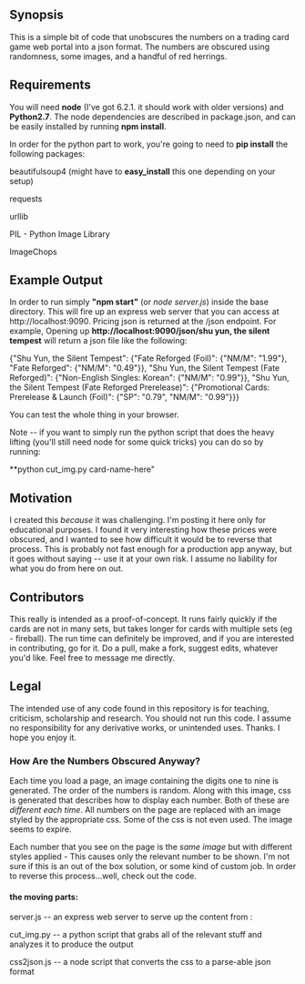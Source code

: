 ## Synopsis
This is a simple bit of code that unobscures the numbers on a trading card game web portal into a json format. The numbers are obscured using randomness, some images, and a handful of red herrings. 

## Requirements
You will need **node** (I've got 6.2.1. it should work with older versions) and **Python2.7**. The node dependencies are described in package.json, and can be easily installed by running **npm install**.

In order for the python part to work, you're going to need to **pip install** the following packages:

beautifulsoup4 (might have to **easy_install** this one depending on your setup)

requests

urllib

PIL - Python Image Library

ImageChops

## Example Output
In order to run simply **"npm start"** (or *node server.js*) inside the base directory. This will fire up an express web server that you can access at http://localhost:9090. Pricing json is returned at the /json endpoint. For example, Opening up **http://localhost:9090/json/shu yun, the silent tempest** will return a json file like the following: 

{"Shu Yun, the Silent Tempest": {"Fate Reforged (Foil)": {"NM/M": "1.99"}, "Fate Reforged": {"NM/M": "0.49"}}, "Shu Yun, the Silent Tempest (Fate Reforged)": {"Non-English Singles: Korean": {"NM/M": "0.99"}}, "Shu Yun, the Silent Tempest (Fate Reforged Prerelease)": {"Promotional Cards: Prerelease & Launch (Foil)": {"SP": "0.79", "NM/M": "0.99"}}}

You can test the whole thing in your browser. 

Note -- if you want to simply run the python script that does the heavy lifting (you'll still need node for some quick tricks) you can do so by running:

**python cut_img.py card-name-here" 

## Motivation
I created this *because* it was challenging. I'm posting it here only for educational purposes. I found it very interesting how these prices were obscured, and I wanted to see how difficult it would be to reverse that process. This is probably not fast enough for a production app anyway, but it goes without saying -- use it at your own risk. I assume no liability for what you do from here on out.

## Contributors
This really is intended as a proof-of-concept. It runs fairly quickly if the cards are not in many sets, but takes longer for cards with multiple sets (eg - fireball). The run time can definitely be improved, and if you are interested in contributing, go for it. Do a pull, make a fork, suggest edits, whatever you'd like. Feel free to message me directly. 

## Legal
The intended use of any code found in this repository is for teaching, criticism, scholarship and research. You should not run this code. I assume no responsibility for any derivative works, or unintended uses. Thanks. I hope you enjoy it.

### How Are the Numbers Obscured Anyway?
Each time you load a page, an image containing the digits one to nine is generated. The order of the numbers is random.
Along with this image, css is generated that describes how to display each number. Both of these are *different each time*. All numbers on the page are replaced with an image styled by the appropriate css. Some of the css is not even used. The image seems to expire. 

Each number that you see on the page is the *same image* but with different styles applied - This causes only the relevant number to be shown. I'm not sure if this is an out of the box solution, or some kind of custom job. In order to reverse this process...well, check out the code.


#### the moving parts:
server.js -- an express web server to serve up the content from :

cut_img.py -- a python script that grabs all of the relevant stuff and analyzes it to produce the output

css2json.js -- a node script that converts the css to a parse-able json format
